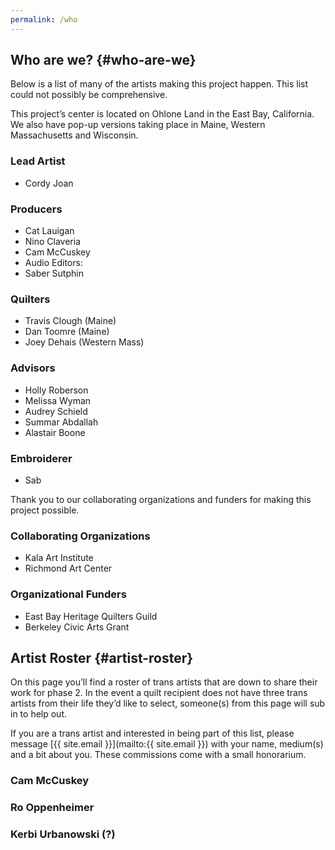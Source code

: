 ```yaml
---
permalink: /who
---
```


## Who are we? {#who-are-we}

Below is a list of many of the artists making this project happen. This list
could not possibly be comprehensive.

This project’s center is located on Ohlone Land in the East Bay, California.
We also have pop-up versions taking place in Maine, Western
Massachusetts and Wisconsin.

### Lead Artist

* Cordy Joan

### Producers

* Cat Lauigan
* Nino Claveria
* Cam McCuskey
* Audio Editors:
* Saber Sutphin

### Quilters

* Travis Clough (Maine)
* Dan Toomre (Maine)
* Joey Dehais (Western Mass)

### Advisors

* Holly Roberson
* Melissa Wyman
* Audrey Schield
* Summar Abdallah
* Alastair Boone

### Embroiderer

* Sab

Thank you to our collaborating organizations and funders for making this
project possible.

### Collaborating Organizations

* Kala Art Institute
* Richmond Art Center

### Organizational Funders

* East Bay Heritage Quilters Guild
* Berkeley Civic Arts Grant

## Artist Roster {#artist-roster}

On this page you’ll find a roster of trans artists that
are down to share their work for phase 2. In the
event a quilt recipient does not have three trans
artists from their life they’d like to select,
someone(s) from this page will sub in to help out.

If you are a trans artist and interested in being part
of this list, please message
[{{ site.email }}](mailto:{{ site.email }}) with your name,
medium(s) and a bit about you. These commissions
come with a small honorarium.

### Cam McCuskey

### Ro Oppenheimer

### Kerbi Urbanowski (?)
